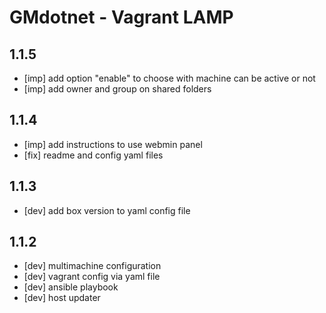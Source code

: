 # GMdotnet - Vagrant LAMP

## 1.1.5

- [imp] add option "enable" to choose with machine can be active or not
- [imp] add owner and group on shared folders

## 1.1.4

- [imp] add instructions to use webmin panel
- [fix] readme and config yaml files

## 1.1.3

- [dev] add box version to yaml config file

## 1.1.2

- [dev] multimachine configuration
- [dev] vagrant config via yaml file
- [dev] ansible playbook
- [dev] host updater